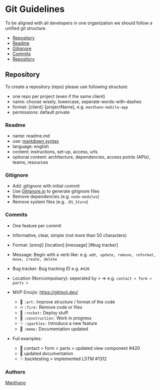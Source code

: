 # Git Guidelines

To be aligned with all developers in one organization we should follow a unified git structure.

- [Repository](#Repository)
- [Readme](#Readme)
- [Gitignore](#Gitignore)
- [Commits](#Commits)
- [Repository](#Authors)

## Repository

To create a repository (repo) please use following structure:
- one repo per project (even if the same client)
- name: choose wisely, lowercase, seperate-words-with-dashes
- format: [client]-[projectName], e.g. `manthano-mobile-app`
- permissions: default private

### Readme
- name: readme.md
- use: <a href="https://github.com/adam-p/markdown-here/wiki/Markdown-Cheatsheet" rel="nofollow">markdown syntax</a>
- language: english
- content: instructions, set-up, access, urls
- optional content: architecture, dependencies, access points (APIs), teams, resources

### Gitignore
- Add .gitignore with initial commit
- Use <a href="https://gitignore.io" rel="nofollow">Gitignore.io</a> to generate gitignore files
- Remove dependencies (e.g. `node-modules`)
- Remove system files (e.g. `.DS_Store`)

### Commits
- One feature per commit
- Informative, clear, simple (not more than 50 characters)
- Format: [emoji] [location] [message] [#bug tracker]
- Message: Begin with a verb like: e.g. `add, update, remove, reformat, move, create, delete`
- Bug tracker: Bug tracking ID e.g. `#420`
- Location (Noncompulsary): seperated by > => e.g. `contact > form > parts >`

- MVP Emojis: <a href="https://gitmoji.dev/">https://gitmoji.dev/</a><p>
  - :art: `:art:` Improve structure / format of the code  
  - :fire: `:fire:` Remove code or files  
  - :rocket: `:rocket:` Deploy stuff  
  - :construction: `:construction:` Work in progress  
  - :sparkles: `:sparkles:` Introduce a new feature  
  - :memo: `:memo:` Documentation updated  
- Full examples:<p>
  - :art: contact > form > parts > updated view component #420
  - :memo: updated documentation
  - :sparkles: backtesting > implemented LSTM #1312

### Authors

<a href="https://github.com/Man7hano">Manthano</a>
